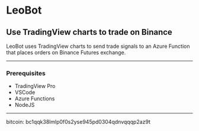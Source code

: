 # LeoBot

## Use TradingView charts to trade on Binance

LeoBot uses TradingView charts to send trade signals to an Azure Function that places orders on Binance Futures exchange.

---

### Prerequisites

- TradingView Pro
- VSCode
- Azure Functions
- NodeJS

---

bitcoin: bc1qqk38lmlp0f0s2yse945pd0304qdnvqqqp2az9t
